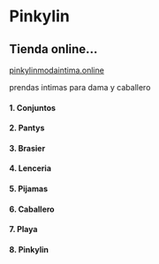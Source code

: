 # Pinkylin
## Tienda online...
[pinkylinmodaintima.online](https://crkjalive.github.io/pinkylin/)

prendas intimas para dama y caballero

#### 1. Conjuntos
#### 2. Pantys
#### 3. Brasier
#### 4. Lenceria
#### 5. Pijamas
#### 6. Caballero
#### 7. Playa
#### 8. Pinkylin

